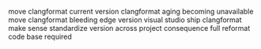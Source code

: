 move clangformat current version clangformat aging becoming unavailable move clangformat bleeding edge version visual studio ship clangformat make sense standardize version across project consequence full reformat code base required